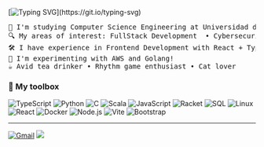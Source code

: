 [![Typing SVG](https://readme-typing-svg.demolab.com?font=Inconsolata&weight=500&size=30&duration=2000&pause=600&color=C9EDDC&center=true&vCenter=true&multiline=true&width=900&height=140&lines=Oh+hi!+%E3%83%BE(%EF%BC%BE%E2%88%87%EF%BC%BE);I'm+Sergio+Romero%2C+CS+%26+Engineering+student;Welcome+to+my+GitHub+profile!)](https://git.io/typing-svg)

<pre>
🏫 I'm studying Computer Science Engineering at Universidad de Chile
🔍 My areas of interest: FullStack Development  • Cybersecurity • Functional Programming • IoT
🛠️ I have experience in Frontend Development with React + TypeScript
🧪 I'm experimenting with AWS and Golang!
☕ Avid tea drinker • Rhythm game enthusiast • Cat lover
</pre>

### 🧰 My toolbox
![TypeScript](https://img.shields.io/badge/TypeScript-007ACC?style=flat&logo=typescript&logoColor=white)
![Python](https://img.shields.io/badge/Python-3776AB?style=flat&logo=python&logoColor=white)
![C](https://img.shields.io/badge/C-A8B9CC?style=flat&logo=c&logoColor=white)
![Scala](https://img.shields.io/badge/Scala-DC322F?style=flat&logo=scala&logoColor=white)
![JavaScript](https://img.shields.io/badge/JavaScript-F7DF1E?style=flat&logo=javascript&logoColor=black)
![Racket](https://img.shields.io/badge/Racket-9F1D20?style=flat&logo=racket&logoColor=white)
![SQL](https://img.shields.io/badge/SQL-003B57?style=flat&logo=postgresql&logoColor=white)
![Linux](https://img.shields.io/badge/Linux-FCC624?style=flat&logo=linux&logoColor=black)
![React](https://img.shields.io/badge/React-61DAFB?style=flat&logo=react&logoColor=black)
![Docker](https://img.shields.io/badge/Docker-2496ED?style=flat&logo=docker&logoColor=white)
![Node.js](https://img.shields.io/badge/Node.js-339933?style=flat&logo=node.js&logoColor=white)
![Vite](https://img.shields.io/badge/Vite-646CFF?style=flat&logo=vite&logoColor=white)
![Bootstrap](https://img.shields.io/badge/Bootstrap-7952B3?style=flat&logo=bootstrap&logoColor=white)

<hr>

[![Gmail](https://img.shields.io/badge/Gmail-D14836?style=flat&logo=gmail&logoColor=white)](mailto:sergioromeroiv@gmail.com)
[![](https://img.shields.io/badge/linkedin-0a66c2)](https://www.linkedin.com/in/seromero-v/)
